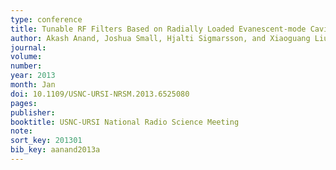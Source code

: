 ```yaml
---
type: conference
title: Tunable RF Filters Based on Radially Loaded Evanescent-mode Cavity Resonators
author: Akash Anand, Joshua Small, Hjalti Sigmarsson, and Xiaoguang Liu
journal:
volume:
number:
year: 2013
month: Jan
doi: 10.1109/USNC-URSI-NRSM.2013.6525080
pages:
publisher:
booktitle: USNC-URSI National Radio Science Meeting
note:
sort_key: 201301
bib_key: aanand2013a
---
```

